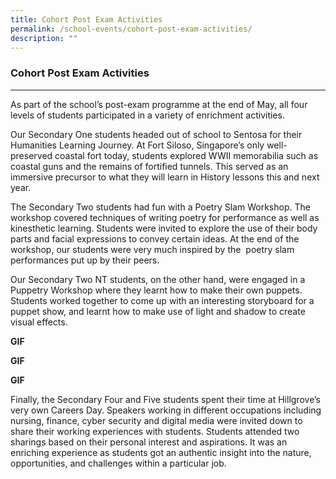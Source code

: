 ```yaml
---
title: Cohort Post Exam Activities
permalink: /school-events/cohort-post-exam-activities/
description: ""
---
```

### **Cohort Post Exam Activities**
-----------------------------------------------------------------------------
As part of the school’s post-exam programme at the end of May, all four levels of students participated in a variety of enrichment activities.

Our Secondary One students headed out of school to Sentosa for their Humanities Learning Journey. At Fort Siloso, Singapore’s only well-preserved coastal fort today, students explored WWII memorabilia such as coastal guns and the remains of fortified tunnels. This served as an immersive precursor to what they will learn in History lessons this and next year.

The Secondary Two students had fun with a Poetry Slam Workshop. The workshop covered techniques of writing poetry for performance as well as kinesthetic learning. Students were invited to explore the use of their body parts and facial expressions to convey certain ideas. At the end of the workshop, our students were very much inspired by the  poetry slam performances put up by their peers.

Our Secondary Two NT students, on the other hand, were engaged in a Puppetry Workshop where they learnt how to make their own puppets. Students worked together to come up with an interesting storyboard for a puppet show, and learnt how to make use of light and shadow to create visual effects.

**GIF**

**GIF**

**GIF**

Finally, the Secondary Four and Five students spent their time at Hillgrove’s very own Careers Day. Speakers working in different occupations including nursing, finance, cyber security and digital media were invited down to share their working experiences with students. Students attended two sharings based on their personal interest and aspirations. It was an enriching experience as students got an authentic insight into the nature, opportunities, and challenges within a particular job.